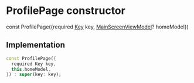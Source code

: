 


# ProfilePage constructor






const
ProfilePage({required [Key](https://api.flutter.dev/flutter/foundation/Key-class.html) key, [MainScreenViewModel](../../view_model_main_screen_view_model/MainScreenViewModel-class.md)? homeModel})





## Implementation

```dart
const ProfilePage({
  required Key key,
  this.homeModel,
}) : super(key: key);
```







